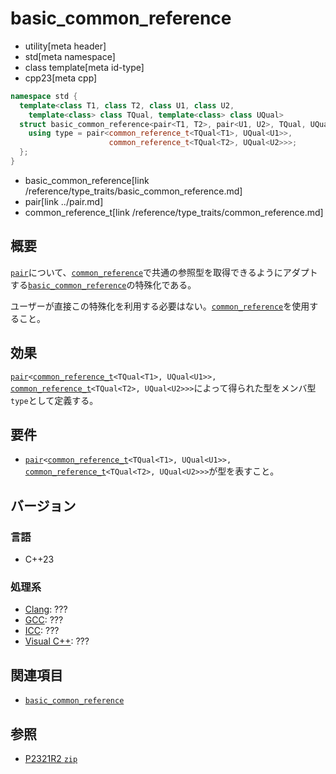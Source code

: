 # basic_common_reference
* utility[meta header]
* std[meta namespace]
* class template[meta id-type]
* cpp23[meta cpp]

```cpp
namespace std {
  template<class T1, class T2, class U1, class U2,
    template<class> class TQual, template<class> class UQual>
  struct basic_common_reference<pair<T1, T2>, pair<U1, U2>, TQual, UQual> {
    using type = pair<common_reference_t<TQual<T1>, UQual<U1>>,
                      common_reference_t<TQual<T2>, UQual<U2>>>;
  };
}
```
* basic_common_reference[link /reference/type_traits/basic_common_reference.md]
* pair[link ../pair.md]
* common_reference_t[link /reference/type_traits/common_reference.md]

## 概要
[`pair`](../pair.md)について、[`common_reference`](/reference/type_traits/common_reference.md)で共通の参照型を取得できるようにアダプトする[`basic_common_reference`](/reference/type_traits/common_reference.md)の特殊化である。

ユーザーが直接この特殊化を利用する必要はない。[`common_reference`](/reference/type_traits/common_reference.md)を使用すること。


## 効果
[`pair`](../pair.md)`<`[`common_reference_t`](/reference/type_traits/common_reference.md)`<TQual<T1>, UQual<U1>>,` [`common_reference_t`](/reference/type_traits/common_reference.md)`<TQual<T2>, UQual<U2>>>`によって得られた型をメンバ型`type`として定義する。


## 要件
- [`pair`](../pair.md)`<`[`common_reference_t`](/reference/type_traits/common_reference.md)`<TQual<T1>, UQual<U1>>,` [`common_reference_t`](/reference/type_traits/common_reference.md)`<TQual<T2>, UQual<U2>>>`が型を表すこと。


## バージョン
### 言語
- C++23

### 処理系
- [Clang](/implementation.md#clang): ???
- [GCC](/implementation.md#gcc): ???
- [ICC](/implementation.md#icc): ???
- [Visual C++](/implementation.md#visual_cpp): ???


## 関連項目
- [`basic_common_reference`](/reference/type_traits/basic_common_reference.md)


## 参照
- [P2321R2 `zip`](https://www.open-std.org/jtc1/sc22/wg21/docs/papers/2021/p2321r2.html)
